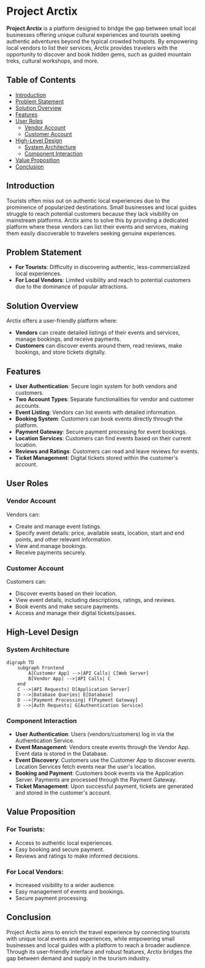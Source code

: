 
# Project Arctix

**Project Arctix** is a platform designed to bridge the gap between small local businesses offering unique cultural experiences and tourists seeking authentic adventures beyond the typical crowded hotspots. By empowering local vendors to list their services, Arctix provides travelers with the opportunity to discover and book hidden gems, such as guided mountain treks, cultural workshops, and more.

## Table of Contents

- [Introduction](#introduction)
- [Problem Statement](#problem-statement)
- [Solution Overview](#solution-overview)
- [Features](#features)
- [User Roles](#user-roles)
  - [Vendor Account](#vendor-account)
  - [Customer Account](#customer-account)
- [High-Level Design](#high-level-design)
  - [System Architecture](#system-architecture)
  - [Component Interaction](#component-interaction)
- [Value Proposition](#value-proposition)
- [Conclusion](#conclusion)

## Introduction

Tourists often miss out on authentic local experiences due to the prominence of popularized destinations. Small businesses and local guides struggle to reach potential customers because they lack visibility on mainstream platforms. Arctix aims to solve this by providing a dedicated platform where these vendors can list their events and services, making them easily discoverable to travelers seeking genuine experiences.

## Problem Statement

- **For Tourists**: Difficulty in discovering authentic, less-commercialized local experiences.
- **For Local Vendors**: Limited visibility and reach to potential customers due to the dominance of popular attractions.

## Solution Overview

Arctix offers a user-friendly platform where:

- **Vendors** can create detailed listings of their events and services, manage bookings, and receive payments.
- **Customers** can discover events around them, read reviews, make bookings, and store tickets digitally.

## Features

- **User Authentication**: Secure login system for both vendors and customers.
- **Two Account Types**: Separate functionalities for vendor and customer accounts.
- **Event Listing**: Vendors can list events with detailed information.
- **Booking System**: Customers can book events directly through the platform.
- **Payment Gateway**: Secure payment processing for event bookings.
- **Location Services**: Customers can find events based on their current location.
- **Reviews and Ratings**: Customers can read and leave reviews for events.
- **Ticket Management**: Digital tickets stored within the customer's account.

## User Roles

### Vendor Account

Vendors can:

- Create and manage event listings.
- Specify event details: price, available seats, location, start and end points, and other relevant information.
- View and manage bookings.
- Receive payments securely.

### Customer Account

Customers can:

- Discover events based on their location.
- View event details, including descriptions, ratings, and reviews.
- Book events and make secure payments.
- Access and manage their digital tickets/passes.

## High-Level Design

### System Architecture

```mermaid
digraph TD
    subgraph Frontend
        A[Customer App] -->|API Calls| C[Web Server]
        B[Vendor App] -->|API Calls| C
    end
    C -->|API Requests| D[Application Server]
    D -->|Database Queries| E[Database]
    D -->|Payment Processing| F[Payment Gateway]
    D -->|Auth Requests| G[Authentication Service]
```

### Component Interaction

- **User Authentication**: Users (vendors/customers) log in via the Authentication Service.
- **Event Management**: Vendors create events through the Vendor App. Event data is stored in the Database.
- **Event Discovery**: Customers use the Customer App to discover events. Location Services fetch events near the user's location.
- **Booking and Payment**: Customers book events via the Application Server. Payments are processed through the Payment Gateway.
- **Ticket Management**: Upon successful payment, tickets are generated and stored in the customer's account.

## Value Proposition

### For Tourists:

- Access to authentic local experiences.
- Easy booking and secure payment.
- Reviews and ratings to make informed decisions.

### For Local Vendors:

- Increased visibility to a wider audience.
- Easy management of events and bookings.
- Secure payment processing.

## Conclusion

Project Arctix aims to enrich the travel experience by connecting tourists with unique local events and experiences, while empowering small businesses and local guides with a platform to reach a broader audience. Through its user-friendly interface and robust features, Arctix bridges the gap between demand and supply in the tourism industry.
